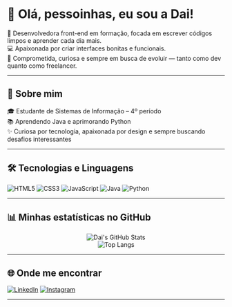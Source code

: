 # 👋 Olá, pessoinhas, eu sou a Dai!

🎯 Desenvolvedora front-end em formação, focada em escrever códigos limpos e aprender cada dia mais.  
💻 Apaixonada por criar interfaces bonitas e funcionais.  
🚀 Comprometida, curiosa e sempre em busca de evoluir — tanto como dev quanto como freelancer.

---

## 🖤 Sobre mim

🎓 Estudante de Sistemas de Informação – 4º período  
📚 Aprendendo Java e aprimorando Python  
✨ Curiosa por tecnologia, apaixonada por design e sempre buscando desafios interessantes  

---

## 🛠️ Tecnologias e Linguagens

<p align="left">
  <img src="https://img.shields.io/badge/HTML5-E34F26?style=for-the-badge&logo=html5&logoColor=white" alt="HTML5" />
  <img src="https://img.shields.io/badge/CSS3-1572B6?style=for-the-badge&logo=css3&logoColor=white" alt="CSS3" />
  <img src="https://img.shields.io/badge/JavaScript-F7DF1E?style=for-the-badge&logo=javascript&logoColor=black" alt="JavaScript" />
  <img src="https://img.shields.io/badge/Java-ED8B00?style=for-the-badge&logo=java&logoColor=white" alt="Java" />
  <img src="https://img.shields.io/badge/Python-3776AB?style=for-the-badge&logo=python&logoColor=white" alt="Python" />
</p>


---

## 📊 Minhas estatísticas no GitHub

<div align="center">

![Dai's GitHub Stats](https://github-readme-stats.vercel.app/api?username=DaiRodrigues7&show_icons=true&theme=tokyonight)  
![Top Langs](https://github-readme-stats.vercel.app/api/top-langs/?username=DaiRodrigues7&layout=compact&theme=tokyonight)

</div>

---

## 🌐 Onde me encontrar

[![LinkedIn](https://img.shields.io/badge/-LinkedIn-0A66C2?style=for-the-badge&logo=linkedin&logoColor=white)](https://www.linkedin.com/in/dailanne-rodrigues-1158ba30b/)
[![Instagram](https://img.shields.io/badge/-Instagram-E4405F?style=for-the-badge&logo=instagram&logoColor=white)](https://www.instagram.com/dailanne_rodrigues/)

---
